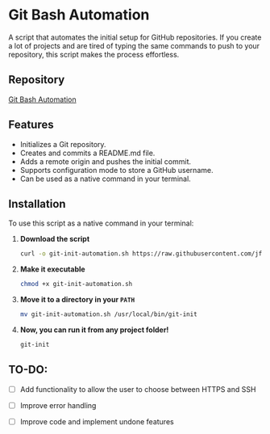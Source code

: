# Git Bash Automation

A script that automates the initial setup for GitHub repositories.
If you create a lot of projects and are tired of typing the same commands to push to your repository, this script makes the process effortless.

## Repository
[Git Bash Automation](https://github.com/jfjoao12/git-bash-automation)

## Features
- Initializes a Git repository.
- Creates and commits a README.md file.
- Adds a remote origin and pushes the initial commit.
- Supports configuration mode to store a GitHub username.
- Can be used as a native command in your terminal.

## Installation
To use this script as a native command in your terminal:

1. **Download the script**
   ```bash
   curl -o git-init-automation.sh https://raw.githubusercontent.com/jfjoao12/git-bash-automation/main/git-init-automation.sh
   ```
2. **Make it executable**
   ```bash
   chmod +x git-init-automation.sh
   ```
3. **Move it to a directory in your `PATH`**
   ```bash
   mv git-init-automation.sh /usr/local/bin/git-init
   ```
4. **Now, you can run it from any project folder!**
   ```bash
   git-init
   ```

## TO-DO:
- [ ] Add functionality to allow the user to choose between HTTPS and SSH
- [ ] Improve error handling
- [ ] Improve code and implement undone features

